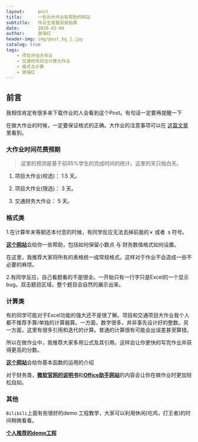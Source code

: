 ```yaml
---
layout:     post
title:      一些对大作业有帮助的网站
subtitle:   作业生成器安装指南
date:       2020-02-04
author:     谢海红
header-img: img/post_bg_1.jpg
catalog: true
tags:
    - 项目评估大作业
    - 交通财务综合计算大作业
    - 格式与计算
    - 谢海红
---
```

## 前言

我相信肯定有很多来下载作业的人会看到这个Post。有句话一定要再提醒一下

在做大作业的时候，一定要保证格式的正确。大作业的注意事项可以在 [这篇文章](https://bjtuxiehh.github.io/2019/11/04/%E8%AE%A1%E7%AE%97%E5%A4%A7%E4%BD%9C%E4%B8%9A%E6%98%93%E8%A7%81%E9%94%99%E8%AF%AF/)里看到。

### 大作业时间花费预期

>这里的预测是基于前85%学生的完成时间的统计。这里的天只指白天。

1. 项目大作业(校选)： 1.5 天。

2. 项目大作业(限选)： 3 天。

2. 交通财务大作业： 5 天。


### 格式类

1.在计算年末等额还本付息的时候，有同学反应无法去掉前面的`￥` 或者` $` 符号。

[**这个网站**](http://www.officezhushou.com/excel/jiqiao/2424.html)会给你一些帮助，包括如何保留小数点 与 财务数值格式如何设置。

在这里，我推荐大家将所有的表格统一成常规格式。这样对于作业不会造成一些不必要的麻烦。

2.有同学反应，自己看题看的不是很全。一开始只有一行字只是Excel的一个显示bug。双击题目区域，整个题目会自然的展示出来。

### 计算类
有的同学可能对于Excel功能的强大还不是很了解。项目和交通项目大作业我个人都不推荐手算/单独的计算器算。一方面，数字很多，并非事先设计好的整数。另一方面，这里有很多引用和迭代的计算。普通的计算很有可能会出误差甚至算错。

所以在做作业中，我推荐大家多用公式及其引用。这样会让你更快的写完作业并获得更高的分数。

[**这个网站**](https://www.jianshu.com/p/ce782b18059f)会给你基本函数的运用的介绍

对于财务类，[**微软官网的说明书**](https://support.office.com/zh-cn/article/%E8%B4%A2%E5%8A%A1%E5%87%BD%E6%95%B0%EF%BC%88%E5%8F%82%E8%80%83%EF%BC%89-5658d81e-6035-4f24-89c1-fbf124c2b1d8)和[**Office助手网站**](http://www.officezhushou.com/excelhansu/71_2.html)的内容会让你在做作业时更加轻松自如。

### 其他
`Bilibili`上面有些很好的demo 工程教学，大家可以利用休闲(吃鸡，打王者)的时间稍微看看。

[**个人推荐的demo工程**](https://www.bilibili.com/video/av67072304?p=23)

